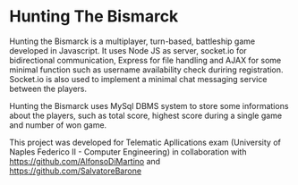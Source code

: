 # Hunting The Bismarck
Hunting the Bismarck is a multiplayer, turn-based, battleship game developed in Javascript. It uses
Node JS as server, socket.io for bidirectional communication, Express for file handling and AJAX for
some minimal function such as username availability check duriring registration.
Socket.io is also used to implement a minimal chat messaging service between the players.

Hunting the Bismarck uses MySql DBMS system to store some informations about the players, such as
total score, highest score during a single game and number of won game.

This project was developed for Telematic Apllications exam (University of Naples Federico II - Computer Engineering) in collaboration with https://github.com/AlfonsoDiMartino and https://github.com/SalvatoreBarone

